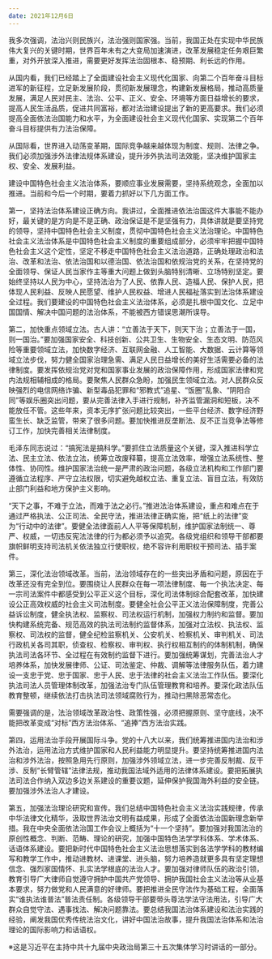 ```yaml
---
date: 2021年12月6日
---
```


我多次强调，法治兴则民族兴，法治强则国家强。当前，我国正处在实现中华民族伟大复兴的关键时期，世界百年未有之大变局加速演进，改革发展稳定任务艰巨繁重，对外开放深入推进，需要更好发挥法治固根本、稳预期、利长远的作用。

从国内看，我们已经踏上了全面建设社会主义现代化国家、向第二个百年奋斗目标进军的新征程，立足新发展阶段，贯彻新发展理念，构建新发展格局，推动高质量发展，满足人民对民主、法治、公平、正义、安全、环境等方面日益增长的要求，提高人民生活品质，促进共同富裕，都对法治建设提出了新的更高要求。我们必须提高全面依法治国能力和水平，为全面建设社会主义现代化国家、实现第二个百年奋斗目标提供有力法治保障。

从国际看，世界进入动荡变革期，国际竞争越来越体现为制度、规则、法律之争。我们必须加强涉外法律法规体系建设，提升涉外执法司法效能，坚决维护国家主权、安全、发展利益。

建设中国特色社会主义法治体系，要顺应事业发展需要，坚持系统观念，全面加以推进。当前和今后一个时期，要着力抓好以下几方面工作。

第一，坚持法治体系建设正确方向。我讲过，全面推进依法治国这件大事能不能办好，最关键的是方向是不是正确、政治保证是不是坚强有力，具体讲就是要坚持党的领导，坚持中国特色社会主义制度，贯彻中国特色社会主义法治理论。中国特色社会主义法治体系是中国特色社会主义制度的重要组成部分，必须牢牢把握中国特色社会主义这个定性，坚定不移走中国特色社会主义法治道路，正确处理政治和法治、改革和法治、依法治国和以德治国、依法治国和依规治党的关系，在坚持党的全面领导、保证人民当家作主等重大问题上做到头脑特别清晰、立场特别坚定。要始终坚持以人民为中心，坚持法治为了人民、依靠人民、造福人民、保护人民，把体现人民利益、反映人民愿望、维护人民权益、增进人民福祉落实到法治体系建设全过程。我们要建设的中国特色社会主义法治体系，必须是扎根中国文化、立足中国国情、解决中国问题的法治体系，不能被西方错误思潮所误导。

第二，加快重点领域立法。古人讲：“立善法于天下，则天下治；立善法于一国，则一国治。”要加强国家安全、科技创新、公共卫生、生物安全、生态文明、防范风险等重要领域立法，加快数字经济、互联网金融、人工智能、大数据、云计算等领域立法步伐，努力健全国家治理急需、满足人民日益增长的美好生活需要必备的法律制度。要发挥依规治党对党和国家事业发展的政治保障作用，形成国家法律和党内法规相辅相成的格局。要聚焦人民群众急盼，加强民生领域立法。对人民群众反映强烈的电信网络诈骗、新型毒品犯罪和“邪教式”追星、“饭圈”乱象、“阴阳合同”等娱乐圈突出问题，要从完善法律入手进行规制，补齐监管漏洞和短板，决不能放任不管。这些年来，资本无序扩张问题比较突出，一些平台经济、数字经济野蛮生长、缺乏监管，带来了很多问题。要加快推进反垄断法、反不正当竞争法等修订工作，加快完善相关法律制度。

毛泽东同志说过：“搞宪法是搞科学。”要抓住立法质量这个关键，深入推进科学立法、民主立法、依法立法，统筹立改废释纂，提高立法效率，增强立法系统性、整体性、协同性。维护国家法治统一是严肃的政治问题，各级立法机构和工作部门要遵循立法程序、严守立法权限，切实避免越权立法、重复立法、盲目立法，有效防止部门利益和地方保护主义影响。

“天下之事，不难于立法，而难于法之必行。”推进法治体系建设，重点和难点在于通过严格执法、公正司法、全民守法，推进法律正确实施，把“纸上的法律”变为“行动中的法律”。要健全法律面前人人平等保障机制，维护国家法制统一、尊严、权威，一切违反宪法法律的行为都必须予以追究。各级党组织和领导干部都要旗帜鲜明支持司法机关依法独立行使职权，绝不容许利用职权干预司法、插手案件。

第三，深化法治领域改革。当前，法治领域存在的一些突出矛盾和问题，原因在于改革还没有完全到位。要围绕让人民群众在每一项法律制度、每一个执法决定、每一宗司法案件中都感受到公平正义这个目标，深化司法体制综合配套改革，加快建设公正高效权威的社会主义司法制度。要健全社会公平正义法治保障制度，完善公益诉讼制度，健全执法权、监察权、司法权运行机制，加强权力制约和监督。要加快构建系统完备、规范高效的执法司法制约监督体系，加强对立法权、执法权、监察权、司法权的监督，健全纪检监察机关、公安机关、检察机关、审判机关、司法行政机关各司其职，侦查权、检察权、审判权、执行权相互制约的体制机制，确保执法司法各环节、全过程在有效制约监督下进行。要加强统筹谋划，完善法治人才培养体系，加快发展律师、公证、司法鉴定、仲裁、调解等法律服务队伍，着力建设一支忠于党、忠于国家、忠于人民、忠于法律的社会主义法治工作队伍。要深化执法司法人员管理体制改革，加强法治专门队伍管理教育和培养。要深化政法队伍教育整顿，继续依法打击执法司法领域腐败行为，推动扫黑除恶常态化。

需要强调的是，法治领域改革政治性、政策性强，必须把握原则、坚守底线，决不能把改革变成“对标”西方法治体系、“追捧”西方法治实践。

第四，运用法治手段开展国际斗争。党的十八大以来，我们统筹推进国内法治和涉外法治，运用法治方式维护国家和人民利益能力明显提升。要坚持统筹推进国内法治和涉外法治，按照急用先行原则，加强涉外领域立法，进一步完善反制裁、反干涉、反制“长臂管辖”法律法规，推动我国法域外适用的法律体系建设。要把拓展执法司法合作纳入双边多边关系建设的重要议题，延伸保护我国海外利益的安全链。要加强涉外法治人才建设。

第五，加强法治理论研究和宣传。我们总结中国特色社会主义法治实践规律，传承中华法律文化精华，汲取世界法治文明有益成果，形成了全面依法治国新理念新举措。我在中央全面依法治国工作会议上概括为“十一个坚持”。要加强对我国法治的原创性概念、判断、范畴、理论的研究，加强中国特色法学学科体系、学术体系、话语体系建设。要把新时代中国特色社会主义法治思想落实到各法学学科的教材编写和教学工作中，推动进教材、进课堂、进头脑，努力培养造就更多具有坚定理想信念、强烈家国情怀、扎实法学根底的法治人才。要加强对律师队伍的政治引领，教育引导广大律师自觉遵守拥护中国共产党领导、拥护我国社会主义法治等从业基本要求，努力做党和人民满意的好律师。要把推进全民守法作为基础工程，全面落实“谁执法谁普法”普法责任制。各级领导干部要带头尊法学法守法用法，引导广大群众自觉守法、遇事找法、解决问题靠法。要总结我国法治体系建设和法治实践的经验，阐发我国优秀传统法治文化，讲好中国法治故事，提升我国法治体系和法治理论的国际影响力和话语权。

※这是习近平在主持中共十九届中央政治局第三十五次集体学习时讲话的一部分。
